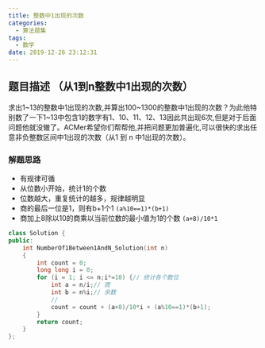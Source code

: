 ```yaml
---
title: 整数中1出现的次数
categories:
  - 算法题集
tags:
  - 数学
date: 2019-12-26 23:12:31
---
```


## 题目描述 （从1到n整数中1出现的次数）
求出1~13的整数中1出现的次数,并算出100~1300的整数中1出现的次数？为此他特别数了一下1~13中包含1的数字有1、10、11、12、13因此共出现6次,但是对于后面问题他就没辙了。ACMer希望你们帮帮他,并把问题更加普遍化,可以很快的求出任意非负整数区间中1出现的次数（从1 到 n 中1出现的次数）。

### 解题思路
- 有规律可循
- 从位数小开始，统计1的个数
- 位数越大，重复统计的越多，规律越明显
- 商的最后一位是1，则有b+1个1 `(a%10==1)*(b+1)`
- 商加上8除以10的商乘以当前位数的最小值为1的个数 `(a+8)/10*1`

```cpp
class Solution {
public:
    int NumberOf1Between1AndN_Solution(int n)
    {
        int count = 0;
        long long i = 0;
        for (i = 1; i <= n;i*=10) {// 统计各个数位
            int a = n/i;// 商
            int b = n%i;// 余数
            // 
            count = count + (a+8)/10*i + (a%10==1)*(b+1);
        }
        return count;
    }
};
```
